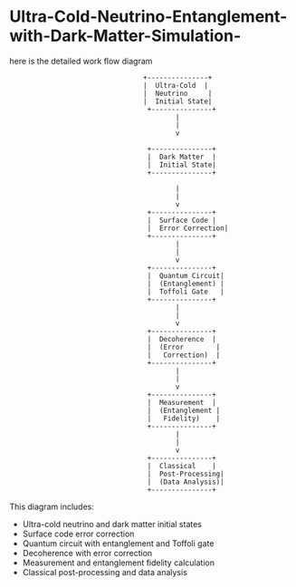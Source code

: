 # Ultra-Cold-Neutrino-Entanglement-with-Dark-Matter-Simulation-
here is the detailed work flow diagram 

      
                                     +---------------+
                                     |  Ultra-Cold  |
                                     |  Neutrino     |
                                     |  Initial State|
                                      +---------------+                                     
                                             |
                                             |
                                             v
  
                                      +---------------+
                                      |  Dark Matter  |
                                      |  Initial State|
                                      +---------------+
 
                                             |
                                             |
                                             v
                                      +---------------+
                                      |  Surface Code |
                                      |  Error Correction|
                                      +---------------+
                                             |
                                             |
                                             v
                                      +---------------+
                                      |  Quantum Circuit|
                                      |  (Entanglement) |
                                      |  Toffoli Gate   |
                                      +---------------+
                                             |
                                             |
                                             v
                                      +---------------+
                                      |  Decoherence  |
                                      |  (Error        |
                                      |   Correction)  |
                                      +---------------+
                                             |
                                             |
                                             v
                                      +---------------+
                                      |  Measurement  |
                                      |  (Entanglement |
                                      |   Fidelity)    |
                                      +---------------+
                                             |
                                             |
                                             v
                                      +---------------+
                                      |  Classical    |
                                      |  Post-Processing|
                                      |  (Data Analysis)|
                                      +---------------+

 This diagram includes:

- Ultra-cold neutrino and dark matter initial states
- Surface code error correction
- Quantum circuit with entanglement and Toffoli gate
- Decoherence with error correction
- Measurement and entanglement fidelity calculation
- Classical post-processing and data analysis                                     
